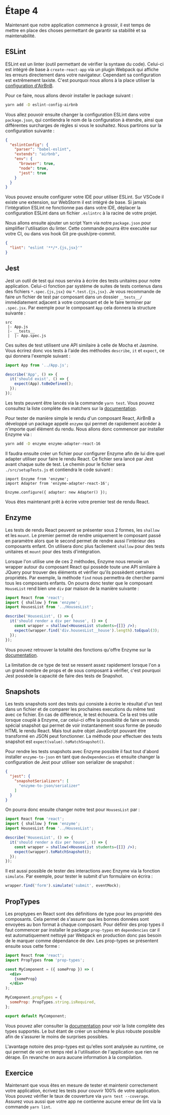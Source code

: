 # Étape 4

Maintenant que notre application commence à grossir, il est temps de mettre en place des choses permettant de
garantir sa stabilité et sa maintenabilité.

## ESLint

ESLint est un linter (outil permettant de vérifier la syntaxe du code). Celui-ci est intégré de base à
`create-react-app` via un plugin Webpack qui affiche les erreurs directement dans votre navigateur. Cependant sa
configuration est extrêmement laxiste. C'est pourquoi nous allons à la place utiliser la
[configuration d'AirBnB](https://github.com/airbnb/javascript).

Pour ce faire, nous allons devoir installer le package suivant :

```bash
yarn add -D eslint-config-airbnb
```

Vous allez pouvoir ensuite changer la configuration ESLint dans votre `package.json`, qui
contiendra le nom de la configuration à étendre, ainsi que différentes surcharges de règles si vous le souhaitez.
Nous partirons sur la configuration suivante :

```json
{
  "eslintConfig": {
    "parser": "babel-eslint",
    "extends": "airbnb",
    "env": {
      "browser": true,
      "node": true,
      "jest": true
    }
  }
}
```

Vous pouvez ensuite configurer votre IDE pour utiliser ESLint. Sur VSCode il existe une extension, sur WebStorm il est
intégré de base. Si jamais l'intégration ESLint ne fonctionne pas dans votre IDE, déplacer la configuration ESLint dans
un fichier `.eslintrc` à la racine de votre projet.

Nous allons ensuite ajouter un script Yarn via notre `package.json` pour simplifier l'utilisation du linter. Cette
commande pourra être executée sur votre CI, ou dans vos hook Git pre-push/pre-commit.

```json
{
  "lint": "eslint '**/*.{js,jsx}'"
}
```

## Jest

Jest un outil de test qui nous servira à écrire des tests unitaires pour notre application. Celui-ci fonction par
système de suites de tests contenus dans des fichiers `*.spec.{js,jsx}` ou `*.test.{js,jsx}`. Je vous recommande de
faire un fichier de test par composant dans un dossier `__tests__/` immédiatement adjacent à votre composant et de le
faire terminer par `.spec.jsx`. Par exemple pour le composant `App` cela donnera la structure suivante :

```
src
 |- App.js
 |- __tests__
 |  |- App.spec.js
```

Ces suites de test utilisent une API similaire à celle de Mocha et Jasmine. Vous écrirez donc vos tests à l'aide des
méthodes `describe`, `it` et `expect`, ce qui donnera l'exemple suivant :

```js
import App from '../App.js';

describe('App', () => {
  it('should exist', () => {
    expect(App).toBeDefined();
  });
});
```

Les tests peuvent être lancés via la commande `yarn test`. Vous pouvez consultez la liste complète des matchers
sur la [documentation](https://jestjs.io/docs/en/using-matchers).

Pour tester de manière simple le rendu d'un composant React, AirBnB a développé un package appelé `enzyme` qui permet
de rapidement accéder à n'importe quel élément du rendu. Nous allons donc commencer par installer Enzyme via :

```bash
yarn add -D enzyme enzyme-adapter-react-16
```

Il faudra ensuite créer un fichier pour configurer Enzyme afin de lui dire quel adapter utiliser pour faire le rendu
React. Ce fichier sera lancé par Jest avant chaque suite de test. Le chemin pour le fichier sera
`./src/setupTests.js` et contiendra le code suivant :

```
import Enzyme from 'enzyme';
import Adapter from 'enzyme-adapter-react-16';

Enzyme.configure({ adapter: new Adapter() });
```

Vous êtes maintenant prêt à écrire votre premier test de rendu React.

## Enzyme

Les tests de rendu React peuvent se présenter sous 2 formes, les `shallow` et les `mount`. Le premier permet de rendre
uniquement le composant passé en paramètre alors que le second permet de rendre aussi l'intérieur des composants
enfant. On utilisera donc plus facilement `shallow` pour des tests unitaires et `mount` pour des tests d'intégration.

Lorsque l'on utilise une de ces 2 méthodes, Enzyme nous renvoie un wrapper autour du composant React qui possède toute
une API similaire à JQuery pour trouver des éléments et vérifier qu'ils possèdent certaines propriétés. Par exemple,
la méthode `find` nous permettra de chercher parmi tous les composants enfants. On pourra donc tester que le
composant `HouseList` rend bien une `div` par maison de la manière suivante :

```jsx harmony
import React from 'react';
import { shallow } from 'enzyme';
import HousesList from '../HousesList';

describe('HousesList', () => {
  it('should render a div per house', () => {
    const wrapper = shallow(<HousesList students={[]} />);
    expect(wrapper.find('div.housesList__house').length).toEqual(3);
  });
});
```

Vous pouvez retrouver la totalité des fonctions qu'offre Enzyme sur la [documentation](https://airbnb.io/enzyme/).

La limitation de ce type de test se ressent assez rapidement lorsque l'on a un grand nombre de props et de sous
composant à vérifier, c'est pourquoi Jest possède la capacité de faire des tests de Snapshot.

## Snapshots

Les tests snapshots sont des tests qui consiste à écrire le résultat d'un test dans un fichier et de comparer les
prochaines executions du même test avec ce fichier. En cas de différence, le test échouera. Ce la est très utile
lorsque couplé à Enzyme, car celui-ci offre la possibilité de faire un rendu spécial snapshot qui permet de voir
instantanément sous forme de pseudo HTML le rendu React. Mais tout autre objet JavaScript pouvant être transformé
en JSON peut fonctionner. La méthode pour effectuer des tests snapshot est `expect(value).toMatchSnapshot()`.

Pour rendre les tests snapshots avec Enzyme possible il faut tout d'abord installer `enzyme-to-json` en tant que
`devDependencies` et ensuite changer la configuration de Jest pour utiliser son serializer de snapshot :

```json
{
  "jest": {
    "snapshotSerializers": [
      "enzyme-to-json/serializer"
    ]
  }
}
```

On pourra donc ensuite changer notre test pour `HousesList` par :

```jsx harmony
import React from 'react';
import { shallow } from 'enzyme';
import HousesList from '../HousesList';

describe('HousesList', () => {
  it('should render a div per house', () => {
    const wrapper = shallow(<HousesList students={[]} />);
    expect(wrapper).toMatchSnapshot();
  });
});
```

Il est aussi possible de tester des interactions avec Enzyme via la fonction `simulate`. Par exemple, pour tester le
submit d'un formulaire on écrira :

```js
wrapper.find('form').simulate('submit', eventMock);
```

## PropTypes

Les proptypes en React sont des définitions de type pour les propriété des composants. Cela permet de s'assurer que les
bonnes données sont envoyées au bon format à chaque composant. Pour définir des prop types il faut commencer par
installer le package `prop-types` en `dependencies` car il est automatiquement nettoyé par Webpack en production donc
pas besoin de le marquer comme dépendance de dev. Les prop-types se présentent ensuite sous cette forme :

```jsx harmony
import React from 'react';
import PropTypes from 'prop-types';

const MyComponent = ({ someProp }) => (
  <div>
    {someProp}
  </div>
);

MyComponent.propTypes = {
  someProp: PropTypes.string.isRequired,
};

export default MyComponent;
```

Vous pouvez aller consulter la [documentation](https://reactjs.org/docs/typechecking-with-proptypes.html) pour voir la
liste complète des types supportés. Le but étant de créer un schéma le plus robuste possible afin de s'assurer le moins
de surprises possibles.

L'avantage notoire des prop-types est qu'elles sont analysée au runtime, ce qui permet de voir en temps réel à
l'utilisation de l'application que rien ne dérape. En revanche on aura aucune information à la compilation.

## Exercice

Maintenant que vous êtes en mesure de tester et maintenir correctement votre application, écrivez les tests pour
couvrir 100% de votre application. Vous pouvez vérifier le taux de couverture via `yarn test --coverage`. Assurez vous
aussi que votre app ne contienne aucune erreur de lint via la commande `yarn lint`.
